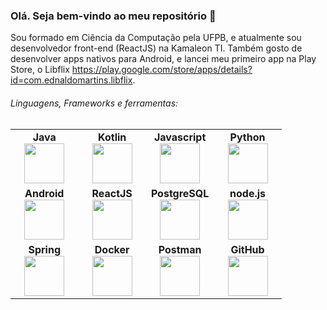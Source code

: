 ### Olá. Seja bem-vindo ao meu repositório 👋

Sou formado em Ciência da Computação pela UFPB, e atualmente sou desenvolvedor front-end (ReactJS) na Kamaleon TI. Também gosto de desenvolver apps nativos para Android, e lancei meu primeiro app na Play Store, o Libflix  https://play.google.com/store/apps/details?id=com.ednaldomartins.libflix.

###### Linguagens, Frameworks e ferramentas:

<table>
  <tbody>
    <tr>
      <td width="25%" align="center">
        <strong>Java</strong><br>
        <img height="64px" src="https://cdn.svgporn.com/logos/java.svg">
      </td>
      <td width="25%" align="center">
        <strong>Kotlin</strong><br>
        <img height="64px" src="https://cdn.svgporn.com/logos/kotlin.svg">
      </td>
      <td width="25%" align="center">
        <strong>Javascript</strong><br>
        <img height="64px" src="https://cdn.svgporn.com/logos/javascript.svg">
      </td>
      <td width="25%" align="center">
        <strong>Python</strong><br>
        <img height="64px" src="https://cdn.svgporn.com/logos/python.svg">
      </td>
    </tr> 
    <tr>
      <td width="25%" align="center">
        <strong>Android</strong><br>
        <img height="64px" src="https://cdn.svgporn.com/logos/android-icon.svg">
      </td>
      <td width="25%" align="center">
        <strong>ReactJS</strong><br>
        <img height="64px" src="https://cdn.svgporn.com/logos/react.svg">
      </td>
      <td width="25%" align="center">
        <strong>PostgreSQL</strong><br>
        <img height="64px" src="https://cdn.svgporn.com/logos/postgresql.svg">
      </td>
      <td width="25%" align="center">
        <strong>node.js</strong><br>
        <img height="64px" src="https://cdn.svgporn.com/logos/nodejs.svg">
      </td>
    </tr>
    <tr>
      <td width="25%" align="center">
        <strong>Spring</strong><br>
        <img height="64px" src="https://cdn.svgporn.com/logos/spring.svg">
      </td>
      <td width="25%" align="center">
        <strong>Docker</strong><br>
        <img height="64px" src="https://cdn.svgporn.com/logos/docker-icon.svg">
      </td> 
      <td width="25%" align="center">
        <strong>Postman</strong><br>
        <img height="64px" src="https://cdn.svgporn.com/logos/postman.svg">
      </td>
      <td width="25%" align="center">
        <strong>GitHub</strong><br>
        <img height="64px" src="https://cdn.svgporn.com/logos/github-icon.svg">
      </td>
   </tr>
  </tbody>
</table>

<!--
**ednaldomartins/ednaldomartins** is a ✨ _special_ ✨ repository because its `README.md` (this file) appears on your GitHub profile.

Here are some ideas to get you started:

- 🔭 I’m currently working on ...
- 🌱 I’m currently learning ...
- 👯 I’m looking to collaborate on ...
- 🤔 I’m looking for help with ...
- 💬 Ask me about ...
- 📫 How to reach me: ...
- 😄 Pronouns: ...
- ⚡ Fun fact: ...
-->
